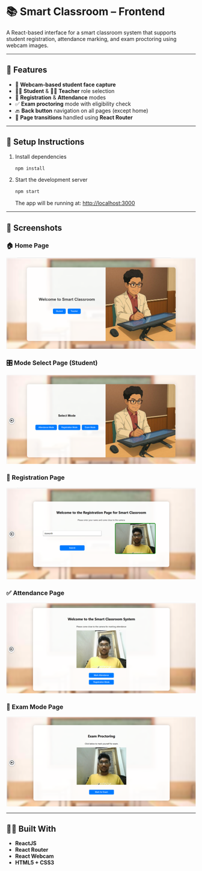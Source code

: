 # 📚 Smart Classroom – Frontend

A React-based interface for a smart classroom system that supports student registration, attendance marking, and exam proctoring using webcam images.

---

## 🚀 Features

- 🎥 **Webcam-based student face capture**
- 🧑‍🎓 **Student** & 👨‍🏫 **Teacher** role selection
- 📝 **Registration** & **Attendance** modes
- ✅ **Exam proctoring** mode with eligibility check
- 🔙 **Back button** navigation on all pages (except home)
- 🔄 **Page transitions** handled using **React Router**

---

## 🔧 Setup Instructions

1. Install dependencies  
   ```bash
   npm install
   ```

2. Start the development server  
   ```bash
   npm start
   ```

   The app will be running at: [http://localhost:3000](http://localhost:3000)

---

## 📸 Screenshots

### 🏠 Home Page
![Home Page](./app_overview/1.png)

### 🎛️ Mode Select Page (Student)
![Mode Select - Student](./app_overview/2.png)

### 📝 Registration Page
![Registration Page](./app_overview/3.png)

### ✅ Attendance Page
![Attendance Page](./app_overview/4.png)

### 🧪 Exam Mode Page
![Exam Page](./app_overview/5.png)

---

## 👨‍💻 Built With

- **ReactJS**
- **React Router**
- **React Webcam**
- **HTML5 + CSS3**
